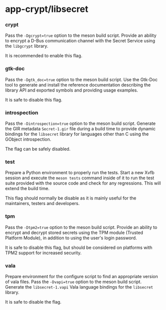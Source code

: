 # app-crypt/libsecret

### crypt
Pass the `-Dgcrypt=true` option to the meson build script. Provide an ability to encrypt a D-Bus communication channel with the Secret Service using the `libgcrypt` library.

It is recommended to enable this flag.

### gtk-doc
Pass the `-Dgtk_doc=true` option to the meson build script. Use the Gtk-Doc tool to generate and install the reference documentation describing the library API and exported symbols and providing usage examples.

It is safe to disable this flag.

### introspection
Pass the `-Dintrospection=true` option to the meson build script. Generate the GIR metadata `Secret-1.gir` file during a build time to provide dynamic bindings for the `libsecret` library for languages other than C using the GObject introspection.

The flag can be safely disabled.

### test
Prepare a Python environment to properly run the tests. Start a new Xvfb session and execute the `meson tests` command inside of it to run the test suite provided with the source code and check for any regressions. This will extend the build time.

This flag should normally be disable as it is mainly useful for the maintainers, testers and developers.

### tpm
Pass the `-Dtpm2=true` option to the meson build script. Provide an ability to encrypt and decrypt stored secrets using the TPM module (Trusted Platform Module), in addition to using the user's login password.

It is safe to disable this flag, but should be considered on platforms with TPM2 support for increased security.

### vala
Prepare environment for the configure script to find an appropriate version of vala files. Pass the `-Dvapi=true` option to the meson build script. Generate the `libsecret-1.vapi` Vala language bindings for the `libsecret` library.

It is safe to disable the flag.
